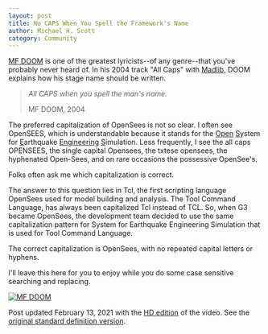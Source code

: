 ```yaml
---
layout: post
title: No CAPS When You Spell the Framework's Name
author: Michael H. Scott
category: Community
---
```


[MF DOOM](https://en.wikipedia.org/wiki/MF_Doom) is one of the greatest lyricists--of any genre--that you've probably never heard of. In his 2004 track "All Caps" with [Madlib](https://en.wikipedia.org/wiki/Madlib), DOOM explains how his stage name should be written.

> _All CAPS when you spell the man's name._
>
> MF DOOM, 2004

The preferred capitalization of OpenSees is not so clear. I often see OpenSEES, which is understandable because it stands for the <ins>Open</ins> <ins>S</ins>ystem for <ins>E</ins>arthquake <ins>Engineering</ins> <ins>S</ins>imulation. Less frequently, I see the all caps OPENSEES, the single capital Opensees, the txtese opensees, the hyphenated Open-Sees, and on rare occasions the possessive OpenSee's.

Folks often ask me which capitalization is correct.

The answer to this question lies in Tcl, the first scripting language OpenSees used for model building and analysis. The Tool Command Language, has always been capitalized Tcl instead of TCL. So, when G3 became OpenSees, the development team decided to use the same capitalization pattern for System for Earthquake Engineering Simulation that is used for Tool Command Language.

The correct capitalization is OpenSees, with no repeated capital letters or hyphens.

I'll leave this here for you to enjoy while you do some case sensitive searching and replacing.

[![MF DOOM](http://img.youtube.com/vi/gSJeHDlhYls/0.jpg)](http://www.youtube.com/watch?v=gSJeHDlhYls "MF DOOM")

Post updated February 13, 2021 with the [HD edition](https://www.stonesthrow.com/news/madvillain-all-caps-video/) of the video. See the [original standard definition version](https://www.youtube.com//watch?v=ewc1hixzYPY).
